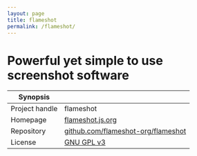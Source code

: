 ```yaml
---
layout: page
title: flameshot
permalink: /flameshot/
---
```


# Powerful yet simple to use screenshot software

| Synopsis         |  |
|------------------|--|
| Project handle   | flameshot |
| Homepage         | [flameshot.js.org](https://flameshot.js.org/) |
| Repository       | [github.com/flameshot-org/flameshot](https://github.com/flameshot-org/flameshot) |
| License          | [GNU GPL v3](https://www.gnu.org/licenses/old-licenses/gpl-3.0.html) |
